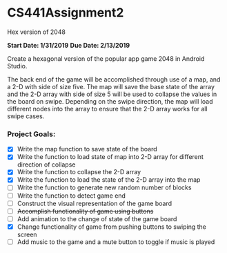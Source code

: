 # CS441Assignment2
Hex version of 2048

**Start Date: 1/31/2019**
**Due Date: 2/13/2019**

Create a hexagonal version of the popular app game 2048 in Android Studio.

The back end of the game will be accomplished through use of a map, and a 2-D with side of size five. The map will save the base state of the array and the 2-D array with side of size 5 will be used to collapse the values in the board on swipe. Depending on the swipe direction, the map will load different nodes into the array to ensure that the 2-D array works for all swipe cases.

### Project Goals: ###
- [x] Write the map function to save state of the board
- [x] Write the function to load state of map into 2-D array for different direction of collapse
- [x] Write the function to collapse the 2-D array
- [x] Write the function to load the state of the 2-D array into the map
- [ ] Write the function to generate new random number of blocks
- [ ] Write the function to detect game end
- [ ] Construct the visual representation of the game board
- [ ] ~~Accomplish functionality of game using buttons~~
- [ ] Add animation to the change of state of the game board
- [x] Change functionality of game from pushing buttons to swiping the screen
- [ ] Add music to the game and a mute button to toggle if music is played
